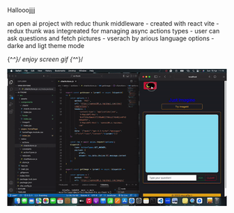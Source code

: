 Hallooojjjj

an open ai project with reduc thunk middleware
    - created with react vite
    - redux thunk was integreated for managing async actions types
    - user can ask questions and fetch pictures
    - vserach by arious language options
    - darke and ligt theme mode

\{^_^}/  enjoy screen gif \{^_^}/ 

![](screen.gif)